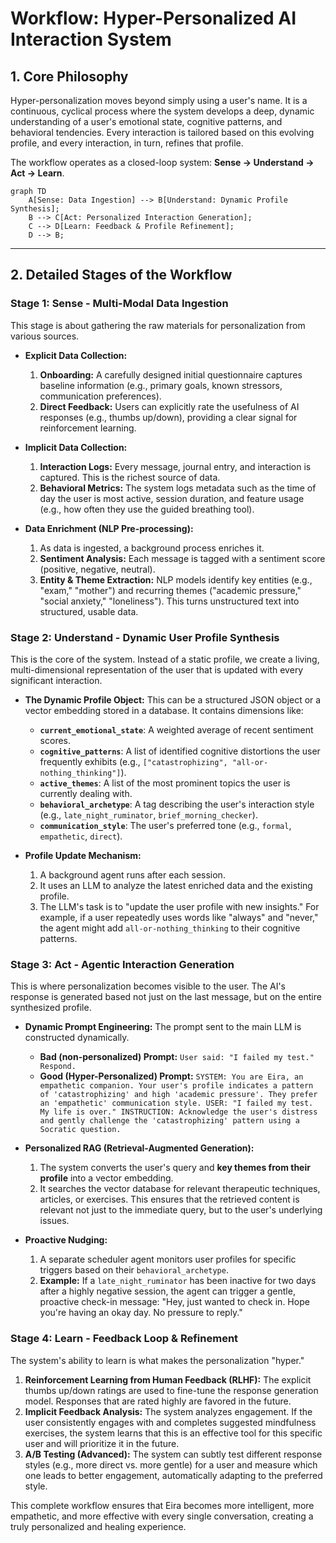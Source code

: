 # Workflow: Hyper-Personalized AI Interaction System

## 1. Core Philosophy

Hyper-personalization moves beyond simply using a user's name. It is a continuous, cyclical process where the system develops a deep, dynamic understanding of a user's emotional state, cognitive patterns, and behavioral tendencies. Every interaction is tailored based on this evolving profile, and every interaction, in turn, refines that profile.

The workflow operates as a closed-loop system: **Sense -> Understand -> Act -> Learn**.



```mermaid
graph TD
    A[Sense: Data Ingestion] --> B[Understand: Dynamic Profile Synthesis];
    B --> C[Act: Personalized Interaction Generation];
    C --> D[Learn: Feedback & Profile Refinement];
    D --> B;
```

---

## 2. Detailed Stages of the Workflow

### **Stage 1: Sense - Multi-Modal Data Ingestion**

This stage is about gathering the raw materials for personalization from various sources.

* **Explicit Data Collection:**
    1.  **Onboarding:** A carefully designed initial questionnaire captures baseline information (e.g., primary goals, known stressors, communication preferences).
    2.  **Direct Feedback:** Users can explicitly rate the usefulness of AI responses (e.g., thumbs up/down), providing a clear signal for reinforcement learning.

* **Implicit Data Collection:**
    1.  **Interaction Logs:** Every message, journal entry, and interaction is captured. This is the richest source of data.
    2.  **Behavioral Metrics:** The system logs metadata such as the time of day the user is most active, session duration, and feature usage (e.g., how often they use the guided breathing tool).

* **Data Enrichment (NLP Pre-processing):**
    1.  As data is ingested, a background process enriches it.
    2.  **Sentiment Analysis:** Each message is tagged with a sentiment score (positive, negative, neutral).
    3.  **Entity & Theme Extraction:** NLP models identify key entities (e.g., "exam," "mother") and recurring themes ("academic pressure," "social anxiety," "loneliness"). This turns unstructured text into structured, usable data.

### **Stage 2: Understand - Dynamic User Profile Synthesis**

This is the core of the system. Instead of a static profile, we create a living, multi-dimensional representation of the user that is updated with every significant interaction.

* **The Dynamic Profile Object:** This can be a structured JSON object or a vector embedding stored in a database. It contains dimensions like:
    * **`current_emotional_state`**: A weighted average of recent sentiment scores.
    * **`cognitive_patterns`**: A list of identified cognitive distortions the user frequently exhibits (e.g., `["catastrophizing", "all-or-nothing_thinking"]`).
    * **`active_themes`**: A list of the most prominent topics the user is currently dealing with.
    * **`behavioral_archetype`**: A tag describing the user's interaction style (e.g., `late_night_ruminator`, `brief_morning_checker`).
    * **`communication_style`**: The user's preferred tone (e.g., `formal`, `empathetic`, `direct`).

* **Profile Update Mechanism:**
    1.  A background agent runs after each session.
    2.  It uses an LLM to analyze the latest enriched data and the existing profile.
    3.  The LLM's task is to "update the user profile with new insights." For example, if a user repeatedly uses words like "always" and "never," the agent might add `all-or-nothing_thinking` to their cognitive patterns.

### **Stage 3: Act - Agentic Interaction Generation**

This is where personalization becomes visible to the user. The AI's response is generated based not just on the last message, but on the entire synthesized profile.

* **Dynamic Prompt Engineering:** The prompt sent to the main LLM is constructed dynamically.
    * **Bad (non-personalized) Prompt:** `User said: "I failed my test." Respond.`
    * **Good (Hyper-Personalized) Prompt:** `SYSTEM: You are Eira, an empathetic companion. Your user's profile indicates a pattern of 'catastrophizing' and high 'academic pressure'. They prefer an 'empathetic' communication style. USER: "I failed my test. My life is over." INSTRUCTION: Acknowledge the user's distress and gently challenge the 'catastrophizing' pattern using a Socratic question.`

* **Personalized RAG (Retrieval-Augmented Generation):**
    1.  The system converts the user's query and **key themes from their profile** into a vector embedding.
    2.  It searches the vector database for relevant therapeutic techniques, articles, or exercises. This ensures that the retrieved content is relevant not just to the immediate query, but to the user's underlying issues.

* **Proactive Nudging:**
    1.  A separate scheduler agent monitors user profiles for specific triggers based on their `behavioral_archetype`.
    2.  **Example:** If a `late_night_ruminator` has been inactive for two days after a highly negative session, the agent can trigger a gentle, proactive check-in message: "Hey, just wanted to check in. Hope you're having an okay day. No pressure to reply."

### **Stage 4: Learn - Feedback Loop & Refinement**

The system's ability to learn is what makes the personalization "hyper."

1.  **Reinforcement Learning from Human Feedback (RLHF):** The explicit thumbs up/down ratings are used to fine-tune the response generation model. Responses that are rated highly are favored in the future.
2.  **Implicit Feedback Analysis:** The system analyzes engagement. If the user consistently engages with and completes suggested mindfulness exercises, the system learns that this is an effective tool for this specific user and will prioritize it in the future.
3.  **A/B Testing (Advanced):** The system can subtly test different response styles (e.g., more direct vs. more gentle) for a user and measure which one leads to better engagement, automatically adapting to the preferred style.

This complete workflow ensures that Eira becomes more intelligent, more empathetic, and more effective with every single conversation, creating a truly personalized and healing experience.